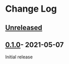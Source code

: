 # Change Log

## [Unreleased]
[Unreleased]: https://github.com/aitorvs/duckit-jetbrains/compare/0.1.0...HEAD

## [0.1.0]- 2021-05-07
[0.1.0]: https://github.com/aitorvs/duckit-jetbrains/releases/tag/0.1.0

Initial release
